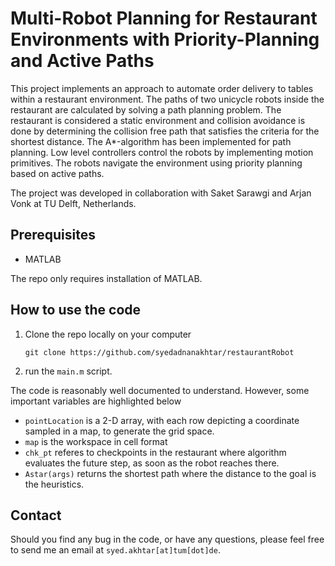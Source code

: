 # Multi-Robot Planning for Restaurant Environments with Priority-Planning and Active Paths

This project implements an approach to automate order delivery to tables within a restaurant environment. The paths of two unicycle robots inside the restaurant are calculated by solving a path planning problem. The restaurant is considered a static environment and collision avoidance is done by determining the collision free path that satisfies the criteria for the shortest distance. The A*-algorithm has been implemented for path planning. Low level controllers control the robots by implementing motion primitives. The robots  navigate the environment using priority planning based on active paths.

The project was developed in collaboration with Saket Sarawgi and Arjan Vonk at TU Delft, Netherlands. 

## Prerequisites
- MATLAB

The repo only requires installation of MATLAB.

## How to use the code
1. Clone the repo locally on your computer

    `git clone https://github.com/syedadnanakhtar/restaurantRobot`

2. run the `main.m` script.

The code is reasonably well documented to understand. However, some important variables are highlighted below 

- `pointLocation` is a 2-D array, with each row depicting a coordinate sampled in a map, to generate the grid space. 
- `map` is the workspace in cell format
- `chk_pt` referes to checkpoints in the restaurant where algorithm evaluates the future step, as soon as the robot reaches there. 
- `Astar(args)` returns the shortest path where the distance to the goal is the heuristics. 

## Contact
Should you find any bug in the code, or have any questions, please feel free to send me an email at `syed.akhtar[at]tum[dot]de`.
